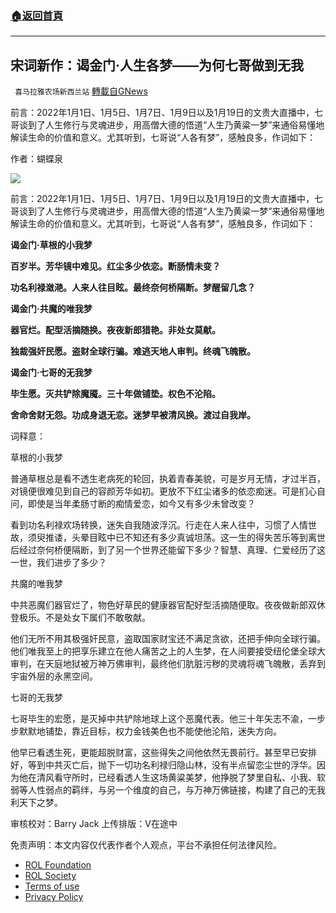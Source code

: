 ###  [:house:返回首頁](https://github.com/ourhimalayas/txt)
---


## 宋词新作：谒金门·人生各梦——为何七哥做到无我
` 喜马拉雅农场新西兰站` [轉載自GNews](https://gnews.org/zh-hans/1897576/)

前言：2022年1月1日、1月5日、1月7日、1月9日以及1月19日的文贵大直播中，七哥谈到了人生修行与灵魂进步，用高僧大德的悟道“人生乃黄粱一梦”来通俗易懂地解读生命的价值和意义。尤其听到，七哥说“人各有梦”，感触良多，作词如下：

作者：蝴蝶泉

![](https://assets.gnews.org/wp-content/uploads/2022/01/6b4d5f3b97e6116606f9ff3c8ae87b2d.jpg)

前言：2022年1月1日、1月5日、1月7日、1月9日以及1月19日的文贵大直播中，七哥谈到了人生修行与灵魂进步，用高僧大德的悟道“人生乃黄粱一梦”来通俗易懂地解读生命的价值和意义。尤其听到，七哥说“人各有梦”，感触良多，作词如下：

**谒金门·草根的小我梦**

**百岁半。芳华镜中难见。红尘多少依恋。断肠情未变？**

**功名利禄潋滟。人来人往目眩。最终奈何桥隔断。梦醒留几念？**

**谒金门·共魔的唯我梦**

**器官烂。配型活摘随换。夜夜新郎猎艳。非处女莫献。**

**独裁强奸民愿。盗财全球行骗。难逃天地人审判。终魂飞魄散。**

**谒金门·七哥的无我梦**

**毕生愿。灭共铲除魔魇。三十年做铺垫。权色不沦陷。**

**舍命舍财无怨。功成身退无恋。迷梦早被清风换。渡过自我岸。**

词释意：

草根的小我梦

普通草根总是看不透生老病死的轮回，执着青春美貌，可是岁月无情，才过半百，对镜便很难见到自己的容颜芳华如初。更放不下红尘诸多的依恋痴迷。可是扪心自问，即使是当年柔肠寸断的痴情爱恋，如今又有多少未曾改变？

看到功名利禄欢场转换，迷失自我随波浮沉。行走在人来人往中，习惯了人情世故，须臾推诿，头晕目眩中已不知还有多少真诚坦荡。这一生的得失苦乐等到离世后经过奈何桥便隔断，到了另一个世界还能留下多少？智慧、真理、仁爱经历了这一世，我们进步了多少？

共魔的唯我梦

中共恶魔们器官烂了，物色好草民的健康器官配好型活摘随便取。夜夜做新郎双休登极乐。不是处女下属们不敢敬献。

他们无所不用其极强奸民意，盗取国家财宝还不满足贪欲，还把手伸向全球行骗。他们唯我至上的把享乐建立在他人痛苦之上的人生梦，在人间要接受纽伦堡全球大审判，在天庭地狱被万神万佛审判，最终他们肮脏污秽的灵魂将魂飞魄散，丢弃到宇宙外层的永黑空间。

七哥的无我梦

七哥毕生的宏愿，是灭掉中共铲除地球上这个恶魔代表。他三十年矢志不渝，一步步默默地铺垫，靠近目标，权力金钱美色也不能使他沦陷，迷失方向。

他早已看透生死，更能超脱财富，这些得失之间他依然无畏前行。甚至早已安排好，等到中共灭亡后，抛下一切功名利禄归隐山林，没有半点留恋尘世的浮华。因为他在清风看守所时，已经看透人生这场黄粱美梦，他挣脱了梦里自私、小我、软弱等人性弱点的羁绊，与另一个维度的自己，与万神万佛链接，构建了自己的无我利天下之梦。



审核校对：Barry Jack
上传排版：V在途中

 

免责声明：本文内容仅代表作者个人观点，平台不承担任何法律风险。

- [ROL Foundation](https://rolfoundation.org/)
- [ROL Society](https://rolsociety.org/)
- [Terms of use](https://gnews.org/terms-of-use-3/)
- [Privacy Policy](https://gnews.org/privacy-policy/)
